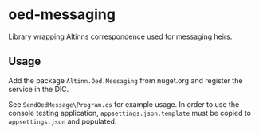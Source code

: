 # oed-messaging
Library wrapping Altinns correspondence used for messaging heirs.

## Usage

Add the package `Altinn.Oed.Messaging` from nuget.org and register the service in the DIC.

See `SendOedMessage\Program.cs` for example usage. In order to use the console testing application, `appsettings.json.template` must be copied to `appsettings.json` and populated.
